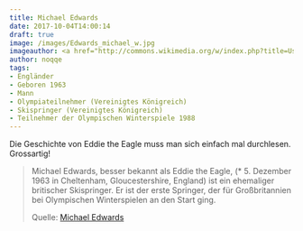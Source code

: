```yaml
---
title: Michael Edwards
date: 2017-10-04T14:00:14
draft: true
image: /images/Edwards_michael_w.jpg
imageauthor: <a href="http://commons.wikimedia.org/w/index.php?title=User:Paul_Katzenberger&amp;action=edit&amp;redlink=1" class="new" title="User:Paul Katzenberger (page does not exist)">Paul Katzenberger</a>
author: noqqe
tags:
- Engländer
- Geboren 1963
- Mann
- Olympiateilnehmer (Vereinigtes Königreich)
- Skispringer (Vereinigtes Königreich)
- Teilnehmer der Olympischen Winterspiele 1988
---
```


Die Geschichte von Eddie the Eagle muss man sich einfach mal durchlesen.
Grossartig!

> Michael Edwards, besser bekannt als Eddie the Eagle, (* 5. Dezember 1963 in
> Cheltenham, Gloucestershire, England) ist ein ehemaliger britischer
> Skispringer. Er ist der erste Springer, der für Großbritannien bei Olympischen
> Winterspielen an den Start ging.
>
> Quelle: [Michael Edwards](https://de.wikipedia.org/wiki/Michael_Edwards)
